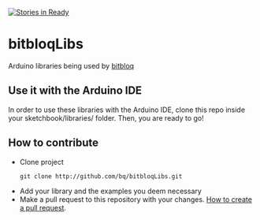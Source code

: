 [![Stories in Ready](https://badge.waffle.io/bq/bitbloqLibs.png?label=ready&title=Ready)](https://waffle.io/bq/bitbloqLibs)
# bitbloqLibs
Arduino libraries being used by [bitbloq](http://bitbloq.bq.com)

Use it with the Arduino IDE
---------------
In order to use these libraries with the Arduino IDE, clone this repo inside your sketchbook/libraries/ folder. Then, you are ready to go!

## How to contribute

- Clone project
   ```
   git clone http://github.com/bq/bitbloqLibs.git
   ```
- Add your library and the examples you deem necessary
- Make a pull request to this repository with your changes.  [How to create a pull request](https://help.github.com/articles/creating-a-pull-request/).
